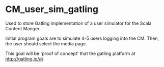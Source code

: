 # CM_user_sim_gatling
Used to store Gatling implementation of a user simulator for the Scala Content Manger

Initial program goals are to simulate 4-5 users logging into the CM.  Then, the user
should select the media page.

This goal will be 'proof of concept' that the gatling platform at http://gatling.io/#/
